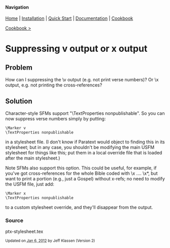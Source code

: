 #### Navigation

[Home](../home/README.md)  | [Installation](../installation/README.md) | [Quick Start](../quick-start/README.md) | [Documentation](../documentation/README.md) | [Cookbook ](README.md)

[Cookbook >](README.md)


# <span class="entry-title">Suppressing v output or x output</span>

## <a name="TOC-Problem">Problem</a>

<a name="TOC-Problem">

How can I suppressing the \v output (e.g. not print verse numbers)? Or \x output, e.g. not printing the cross-references?

</a>

## <a name="TOC-Problem"></a><a name="TOC-Solution">Solution</a>

<a name="TOC-Solution">

Character-style SFMs support "\TextProperties nonpublishable". So you can now suppress verse numbers simply by putting:

```
\Marker v
\TextProperties nonpublishable
```

in a stylesheet file. (I don't know if Paratext would object to finding this in its stylesheet; but in any case, you shouldn't be modifying the main USFM stylesheet for things like this; put them in a local override file that is loaded after the main stylesheet.)

Note SFMs also support this option. This could be useful, for example, if you've got cross-references for the whole Bible coded with \x .... \x*, but want to print a portion (e.g., just a Gospel) without x-refs; no need to modify the USFM file, just add:

```
\Marker x
\TextProperties nonpublishable
```


to a custom stylesheet override, and they'll disappear from the output.

</a>

### <a name="TOC-Solution"></a><a name="TOC-Source">Source</a>



ptx-stylesheet.tex


<small>Updated on <abbr class="updated" title="2012-01-06T15:56:14.418Z">Jan 6, 2012</abbr> by <span class="author"><span class="vcard">Jeff Klassen</span> </span>(Version <span class="sites:revision">2</span>)</small>

